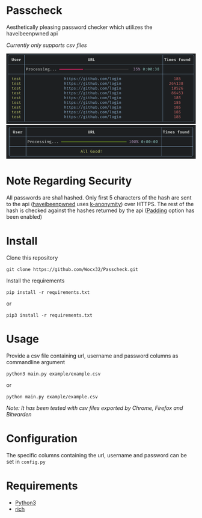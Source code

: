 # Passcheck
Aesthetically pleasing password checker which utilizes the haveibeenpwned api

_Currently only supports csv files_

![Example1](/.resources/examp.png)
![Example2](/.resources/examp2.png)

# Note Regarding Security
All passwords are sha1 hashed. Only first 5 characters of the hash are sent to the api ([haveibeenpwned](https://haveibeenpwned.com/API/v3#SearchingPwnedPasswordsByRange) uses [k-anonymity](https://en.wikipedia.org/wiki/K-anonymity)) over HTTPS. The rest of the hash is checked against the hashes returned by the api ([Padding](https://haveibeenpwned.com/API/v3#PwnedPasswordsPadding) option has been enabled)

# Install
Clone this repository

    git clone https://github.com/Wocx32/Passcheck.git

Install the requirements

    pip install -r requirements.txt

or

    pip3 install -r requirements.txt

# Usage

Provide a csv file containing url, username and password columns as commandline argument

    python3 main.py example/example.csv

or

    python main.py example/example.csv



_Note: It has been tested with csv files exported by Chrome, Firefox and Bitwarden_

# Configuration

The specific columns containing the url, username and password can be set in `config.py`

# Requirements
- [Python3](https://www.python.org/)
- [rich](https://github.com/Textualize/rich)